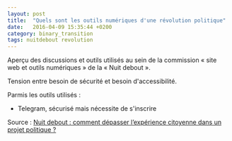 ```yaml
---
layout: post
title:  "Quels sont les outils numériques d'une révolution politique"
date:   2016-04-09 15:35:44 +0200
category: binary_transition
tags: nuitdebout revolution
---
```


Aperçu des discussions et outils utilisés au sein de la commission « site web et outils numériques » de la « Nuit debout ».

Tension entre besoin de sécurité et besoin d'accessibilité.

Parmis les outils utilisés :
- Telegram, sécurisé mais nécessite de s'inscrire


Source : [Nuit debout : comment dépasser l’expérience citoyenne dans un projet politique ?][regards.fr]


[regards.fr]: http://www.regards.fr/web/article/nuit-debout-comment-conjuguer-l
[wiki-outils]:   https://wiki.nuitdebout.fr/index.php?title=Num%C3%A9rique#Besoins_en_outils_.2F_cahier_des_charges

